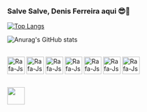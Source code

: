 ### Salve Salve, Denis Ferreira aqui 😎🤏

[![Top Langs](https://github-readme-stats.vercel.app/api/top-langs/?username=DedeDoidao&theme=merko)](https://github.com/anuraghazra/github-readme-stats)
  <picture>
  <source
    srcset="https://github-readme-stats.vercel.app/api?username=DedeDoidao&show_icons=true&theme=dark"
    media="(prefers-color-scheme: dark)"
  />
  <source
    srcset="https://github-readme-stats.vercel.app/api?username=DedeDoidao&show_icons=true"
    media="(prefers-color-scheme: dark), (prefers-color-scheme: no-preference)"
  />
  

</picture>

![Anurag's GitHub stats](https://github-readme-stats.vercel.app/api?username=DedeDoidao&show_icons=true&theme=merko)
 <div style="display: inline_block"><br>
 <img align="center" alt="Rafa-Js" height="40" width="40" src="https://img.icons8.com/plasticine/256/c.png">
 <img align="center" alt="Rafa-Js" height="40" width="40" src="https://img.icons8.com/fluency/256/c-plus-plus-logo.png">
 <img align="center" alt="Rafa-Js" height="40" width="40" src="https://img.icons8.com/?size=64&id=Fycm8TUhWmFU&format=png">
 <img align="center" alt="Rafa-Js" height="40" width="40" src="https://img.icons8.com/?size=48&id=20909&format=png">
 <img align="center" alt="Rafa-Js" height="40" width="40" src="https://img.icons8.com/color/256/css3.png">
 <img align="center" alt="Rafa-Js" height="40" width="40" src="https://img.icons8.com/?size=64&id=59979&format=png">
 <img align="center" alt="Rafa-Js" height="40" width="40" src="https://img.icons8.com/?size=64&id=QSjnrUKYMnxO&format=png">  
 </div>
 
   ##
<div>
<a href="https://instagram.com/dede_doidao" target="_blank"><img src="https://cdn-icons-png.flaticon.com/512/3955/3955024.png" height="40" width="40" target="_blank"</a>
</div
         
            
             
          

 
